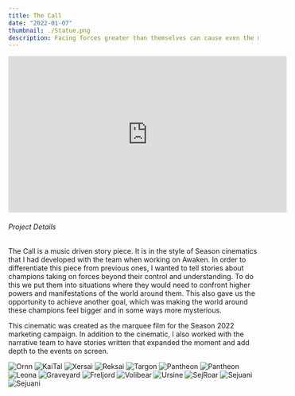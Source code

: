 ```yaml
---
title: The Call
date: "2022-01-07"
thumbnail: ./Statue.png
description: Facing forces greater than themselves can cause even the most legendary warriors to question their path.  To question themselves.  It is in these circumstances that test their resolve, where a champion’s will is forged.  When the moment calls, they must shed the chains of leadership to unleash the warrior within,  embrace their duty to the fallen and sacrifice one's self to protect those they care about.
---
```


<div class="post-content-body-wide">

<iframe width="560" height="315" src="https://www.youtube.com/embed/mDYqT0_9VR4?controls=0" title="YouTube video player" frameborder="0" allow="accelerometer; autoplay; clipboard-write; encrypted-media; gyroscope; picture-in-picture" allowfullscreen></iframe>

</div>

<h6 class="post-subtitle">Project Details</h6>
The Call is a music driven story piece.  It is in the style of Season cinematics that I had developed with the team when working on Awaken.  In order to differentiate this piece from previous ones, I wanted to tell stories about champions taking on forces beyond their control and understanding.  To do this we put them into situations where they would need to confront higher powers and manifestations of the world around them.  This also gave us the opportunity to achieve another goal, which was making the world around these champions feel bigger and in some ways more mysterious.

This cinematic was created as the marquee film for the Season 2022 marketing campaign. In addition to the cinematic, I also worked with the narrative team to have stories written that expanded the moment and add depth to the events on screen.

![Ornn](./Ornn_1.png)
![KaiTal](./KaisaTaliyah.png)
![Xersai](./Xersai.png)
![Reksai](./Reksai.png)
![Targon](./Targon.png)
![Pantheon](./Pantheon.png)
![Pantheon](./Pantheon_2.png)
![Leona](./Leona.png)
![Graveyard](./Graveyard.png)
![Freljord](./Freljord.png)
![Volibear](./Volibear.png)
![Ursine](./Ursine_2.png)
![SejRoar](./SejRoar2.png)
![Sejuani](./Sejuani.png)
![Sejuani](./Sejuani_5.png)
